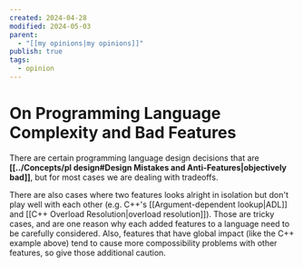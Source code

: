 ```yaml
---
created: 2024-04-28
modified: 2024-05-03
parent:
  - "[[my opinions|my opinions]]"
publish: true
tags:
  - opinion
---
```


# On Programming Language Complexity and Bad Features

There are certain programming language design decisions that are **[[../Concepts/pl design#Design Mistakes and Anti-Features|objectively bad]]**, but for most cases we are dealing with tradeoffs.

There are also cases where two features looks alright in isolation but don't play well with each other (e.g. C++'s [[Argument-dependent lookup|ADL]] and [[C++ Overload Resolution|overload resolution]]). Those are tricky cases, and are one reason why each added features to a language need to be carefully considered. Also, features that have global impact (like the C++ example above) tend to cause more compossibility problems with other features, so give those additional caution.